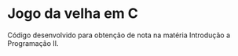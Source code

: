 # Jogo da velha em C

Código desenvolvido para obtenção de nota na matéria Introdução a Programação II.

